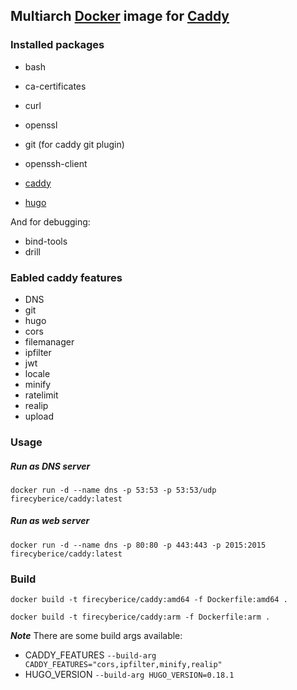 ## Multiarch [Docker](https://docker.com) image for [Caddy](https://caddyserver.com)


### Installed packages

- bash
- ca-certificates
- curl
- openssl
- git (for caddy git plugin)
- openssh-client

- [caddy](https://caddyserver.com)
- [hugo](https://gohugo.io)

And for debugging:
- bind-tools
- drill

### Eabled caddy features
- DNS
- git
- hugo
- cors
- filemanager
- ipfilter
- jwt
- locale
- minify
- ratelimit
- realip
- upload

### Usage

##### Run as DNS server 
`docker run -d --name dns -p 53:53 -p 53:53/udp firecyberice/caddy:latest`

##### Run as web server
`docker run -d --name dns -p 80:80 -p 443:443 -p 2015:2015 firecyberice/caddy:latest`


### Build

`docker build -t firecyberice/caddy:amd64 -f Dockerfile:amd64 .`

`docker build -t firecyberice/caddy:arm -f Dockerfile:arm .`

***Note*** There are some build args available:

- CADDY_FEATURES `--build-arg CADDY_FEATURES="cors,ipfilter,minify,realip"`
- HUGO_VERSION  `--build-arg HUGO_VERSION=0.18.1`
